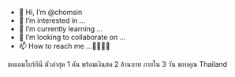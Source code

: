 - 👋 Hi, I’m @chomsin
- 👀 I’m interested in ...
- 🌱 I’m currently learning ...
- 💞️ I’m looking to collaborate on ...
- 📫 How to reach me ...🥰🥰🥰🥰

<!---
chomsin/chomsin is a ✨ special ✨ repository because its `README.md` (this file) appears on your GitHub profile.
You can click the Preview link to take a look at your changes.
--->
ขอแลมโบร์กินี ตัวล่าสุด 1 คัน พร้อมเงินสด 2 ล้านบาท ภายใน 3 วัน
ขอบคุณ Thailand 
